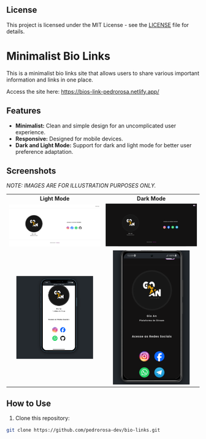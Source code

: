 ## License

This project is licensed under the MIT License - see the [LICENSE](LICENSE) file for details.

# Minimalist Bio Links

This is a minimalist bio links site that allows users to share various important information and links in one place.


Access the site here:
https://bios-link-pedrorosa.netlify.app/

## Features

- **Minimalist:** Clean and simple design for an uncomplicated user experience.
- **Responsive:** Designed for mobile devices.
- **Dark and Light Mode:** Support for dark and light mode for better user preference adaptation.

## Screenshots

_NOTE: IMAGES ARE FOR ILLUSTRATION PURPOSES ONLY._

<table>
  <tr>
    <td align="center"><b>Light Mode</b></td>
    <td align="center"><b>Dark Mode</b></td>
  </tr>
  <tr>
    <td align="center"><img src="./assets/images/dekstop-projeto50.png" alt="Light mode desktop screenshot" width="400"></td>
    <td align="center"><img src="./assets/images/desktop-dark-projeto50.png" alt="Dark mode desktop screenshot" width="400"></td>
  </tr>
  <tr>
    <td align="center"><img src="./assets/images/mobile-projeto50.png" alt="Light mode mobile screenshot" width="200"></td>
    <td align="center"><img src="./assets/images/mobile-dark-projeto50.png" alt="Dark mode mobile screenshot" width="200"></td>
  </tr>
</table>

## How to Use

1. Clone this repository:

```bash
git clone https://github.com/pedrorosa-dev/bio-links.git
```
